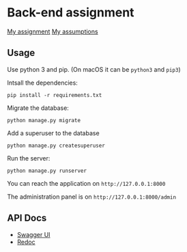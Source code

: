 # Back-end assignment

[My assignment](ASSIGNMENT.md)
[My assumptions](ASSUMPTIONS.md)

## Usage
Use python 3 and pip. (On macOS it can be `python3` and `pip3`)

Intsall the dependencies:
```shell
pip install -r requirements.txt
```

Migrate the database:
```shell
python manage.py migrate
```

Add a superuser to the database
```shell
python manage.py createsuperuser
```

Run the server:
```shell
python manage.py runserver
```

You can reach the application on `http://127.0.0.1:8000`

The administration panel is on `http://127.0.0.1:8000/admin`

## API Docs
* [Swagger UI](`http://127.0.0.1:8000/swagger`)
* [Redoc](`http://127.0.0.1:8000/redoc`)

